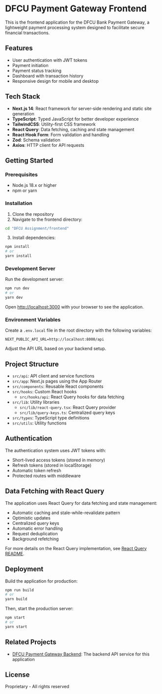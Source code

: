 # DFCU Payment Gateway Frontend

This is the frontend application for the DFCU Bank Payment Gateway, a lightweight payment processing system designed to facilitate secure financial transactions.

## Features

- User authentication with JWT tokens
- Payment initiation
- Payment status tracking
- Dashboard with transaction history
- Responsive design for mobile and desktop

## Tech Stack

- **Next.js 14**: React framework for server-side rendering and static site generation
- **TypeScript**: Typed JavaScript for better developer experience
- **TailwindCSS**: Utility-first CSS framework
- **React Query**: Data fetching, caching and state management
- **React Hook Form**: Form validation and handling
- **Zod**: Schema validation
- **Axios**: HTTP client for API requests

## Getting Started

### Prerequisites

- Node.js 18.x or higher
- npm or yarn

### Installation

1. Clone the repository
2. Navigate to the frontend directory:

```bash
cd "DFCU Assignment/frontend"
```

3. Install dependencies:

```bash
npm install
# or
yarn install
```

### Development Server

Run the development server:

```bash
npm run dev
# or
yarn dev
```

Open [http://localhost:3000](http://localhost:3000) with your browser to see the application.

### Environment Variables

Create a `.env.local` file in the root directory with the following variables:

```
NEXT_PUBLIC_API_URL=http://localhost:8000/api
```

Adjust the API URL based on your backend setup.

## Project Structure

- `src/api`: API client and service functions
- `src/app`: Next.js pages using the App Router
- `src/components`: Reusable React components
- `src/hooks`: Custom React hooks
  - `src/hooks/api`: React Query hooks for data fetching
- `src/lib`: Utility libraries
  - `src/lib/react-query.tsx`: React Query provider
  - `src/lib/query-keys.ts`: Centralized query keys
- `src/types`: TypeScript type definitions
- `src/utils`: Utility functions

## Authentication

The authentication system uses JWT tokens with:

- Short-lived access tokens (stored in memory)
- Refresh tokens (stored in localStorage)
- Automatic token refresh
- Protected routes with middleware

## Data Fetching with React Query

The application uses React Query for data fetching and state management:

- Automatic caching and stale-while-revalidate pattern
- Optimistic updates
- Centralized query keys
- Automatic error handling
- Request deduplication
- Background refetching

For more details on the React Query implementation, see [React Query README](./src/hooks/api/README.md).

## Deployment

Build the application for production:

```bash
npm run build
# or
yarn build
```

Then, start the production server:

```bash
npm start
# or
yarn start
```

## Related Projects

- [DFCU Payment Gateway Backend](../backend): The backend API service for this application

## License

Proprietary - All rights reserved
